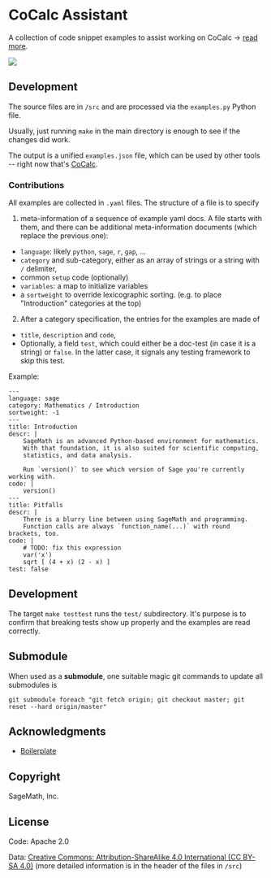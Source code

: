 # CoCalc Assistant

A collection of code snippet examples to assist working on CoCalc → [read more](src/README.md).

![](cocalc-assistant.png)

## Development

The source files are in `/src` and are processed via the `examples.py` Python file.

Usually, just running `make` in the main directory is enough to see if the changes did work.

The output is a unified `examples.json` file, which can be used by other tools -- right now that's [CoCalc](https://cocalc.com).

### Contributions

All examples are collected in `.yaml` files.
The structure of a file is to specify

1.  meta-information of a sequence of example yaml docs. A file starts with them, and there can be additional meta-information documents (which replace the previous one):

* `language`: likely `python`, `sage`, `r`, `gap`, …
* `category` and sub-category, either as an array of strings or a string with `/` delimiter,
* common `setup` code (optionally)
* `variables`: a map to initialize variables
* a `sortweight` to override lexicographic sorting. (e.g. to place "Introduction" categories at the top)

2.  After a category specification, the entries for the examples are made of

* `title`, `description` and `code`,
* Optionally, a field `test`,
  which could either be a doc-test (in case it is a string) or `false`.
  In the latter case, it signals any testing framework to skip this test.

Example:

```
---
language: sage
category: Mathematics / Introduction
sortweight: -1
---
title: Introduction
descr: |
    SageMath is an advanced Python-based environment for mathematics.
    With that foundation, it is also suited for scientific computing,
    statistics, and data analysis.

    Run `version()` to see which version of Sage you're currently working with.
code: |
    version()
---
title: Pitfalls
descr: |
    There is a blurry line between using SageMath and programming.
    Function calls are always `function_name(...)` with round brackets, too.
code: |
    # TODO: fix this expression
    var('x')
    sqrt [ (4 + x) (2 - x) ]
test: false
```

## Development

The target `make testtest` runs the `test/` subdirectory.
It's purpose is to confirm that breaking tests show up properly and the examples are read correctly.

## Submodule

When used as a **submodule**, one suitable magic git commands to update all submodules is

```
git submodule foreach "git fetch origin; git checkout master; git reset --hard origin/master"
```

## Acknowledgments

* [Boilerplate](https://github.com/moble/jupyter_boilerplate.git)

## Copyright

SageMath, Inc.

## License

Code: Apache 2.0

Data:
[Creative Commons: Attribution-ShareAlike 4.0 International (CC BY-SA 4.0)](https://creativecommons.org/licenses/by-sa/4.0/) (more detailed information is in the header of the files in `/src`)

